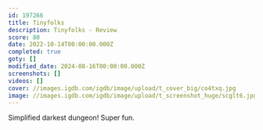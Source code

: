 ```yaml
---
id: 197266
title: Tinyfolks
description: Tinyfolks - Review
score: 80
date: 2022-10-14T00:00:00.000Z
completed: true
goty: []
modified_date: 2024-08-16T00:00:00.000Z
screenshots: []
videos: []
cover: //images.igdb.com/igdb/image/upload/t_cover_big/co4txq.jpg
image: //images.igdb.com/igdb/image/upload/t_screenshot_huge/scglt6.jpg
---
```

Simplified darkest dungeon! Super fun.